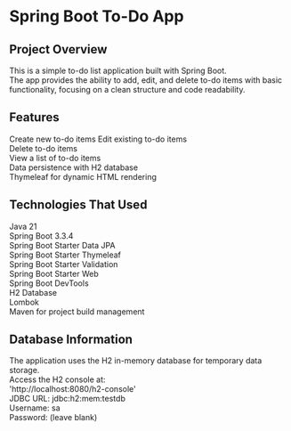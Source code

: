 # Spring Boot To-Do App
## Project Overview
This is a simple to-do list application built with Spring Boot. <br/>
The app provides the ability to add, edit, and delete to-do items with basic functionality, focusing on a clean structure and code readability.

## Features
Create new to-do items
Edit existing to-do items <br/>
Delete to-do items <br/>
View a list of to-do items <br/> 
Data persistence with H2 database <br/>
Thymeleaf for dynamic HTML rendering <br/>

## Technologies That Used
Java 21 <br/>
Spring Boot 3.3.4 <br/> 
Spring Boot Starter Data JPA <br/>
Spring Boot Starter Thymeleaf <br/>
Spring Boot Starter Validation <br/>
Spring Boot Starter Web <br/>
Spring Boot DevTools <br/>
H2 Database  <br/>
Lombok <br/>
Maven for project build management <br/>

## Database Information
The application uses the H2 in-memory database for temporary data storage. <br/>
Access the H2 console at: <br/> 
'http://localhost:8080/h2-console' <br/>
JDBC URL: jdbc:h2:mem:testdb <br/> 
Username: sa <br/>
Password: (leave blank) <br/>
